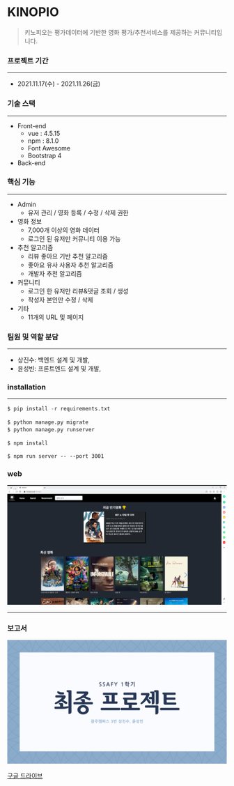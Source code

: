# KINOPIO

>키노피오는 평가데이터에 기반한 영화 평가/추천서비스를 제공하는 커뮤니티입니다.
>
>

### 프로젝트 기간

---

* 2021.11.17(수) - 2021.11.26(금)



### 기술 스택

---

* Front-end
  * vue : 4.5.15
  * npm : 8.1.0
  * Font Awesome
  * Bootstrap 4
* Back-end

### 핵심 기능

---

* Admin
  * 유저 관리 / 영화 등록 / 수정 / 삭제 권한
* 영화 정보
  * 7,000개 이상의 영화 데이터
  * 로그인 된 유저만 커뮤니티 이용 가능
* 추천 알고리즘
  * 리뷰 좋아요 기반 추천 알고리즘
  * 좋아요 유사 사용자 추천 알고리즘
  * 개발자 추천 알고리즘
* 커뮤니티
  * 로그인 한 유저만 리뷰&댓글 조회 / 생성
  * 작성자 본인만 수정 / 삭제
* 기타
  * 11개의 URL 및 페이지



### 팀원 및 역할 분담

---

* 상진수: 백엔드 설계 및 개발, 
* 윤성빈: 프론트엔드 설계 및 개발,



### installation

---

```python
$ pip install -r requirements.txt
```

```python
$ python manage.py migrate
$ python manage.py runserver
```

```vue
$ npm install
```

```vue
$ npm run server -- --port 3001
```



### web

![image-20211130224844739](md-images/image-20211130224844739.png)

---

### 보고서

![최종프로젝트발표](README.assets/%EC%B5%9C%EC%A2%85%ED%94%84%EB%A1%9C%EC%A0%9D%ED%8A%B8%EB%B0%9C%ED%91%9C.gif)

[구글 드라이브](https://drive.google.com/file/d/1Y0zHjhP0Lgr4D57ZjsczwoWaMdQtiZUe/view?usp=sharing)
